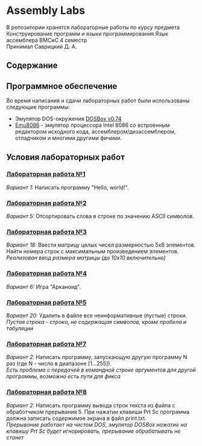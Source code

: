 # Assembly Labs
В репозитории хранятся лабораторные работы по курсу предмета Конструирование программ и языки программирования
Язык ассемблера 
ВМСиС 
4 семестр  
Принимал Саврицкий Д. А.

## Содержание

## Программное обеспечение
Во время написания и сдачи лабораторных работ были использованы следующие программы:
* Эмулятор DOS-окружения [DOSBox v0.74](https://www.dosbox.com)
* [Emu8086](http://www.emu8086.com) - эмулятор процессора Intel 8086 со встроенным редактором исходного кода, ассемблером/дизассемблером, отладчиком и многими другими фичами.

## Условия лабораторных работ
### [Лабораторная работа №1](https://github.com/Bulbash3r/Asm-Labs/tree/master/Laba%201)
*Вариант 1:* Написать программу "Hello, world!". 

### [Лабораторная работа №2](https://github.com/Bulbash3r/Asm-Labs/tree/master/Laba%202%20(sort%20string%20for%20ASCII))
*Вариант 5:* Отсортировать слова в строке по значению ASCII символов. 

### [Лабораторная работа №3](https://github.com/Bulbash3r/Asm-Labs/tree/master/Laba%203)
*Вариант 18:* Ввести матрицу целых чисел размерностью 5х6 элементов. Найти номера строк с максимальным произведением элементов.  
*Реализован ввод размера матрицы (до 10х10 включительно)* 

### [Лабораторная работа №4](https://github.com/Bulbash3r/Asm-Labs/tree/master/Laba%204)
*Вариант 6:* Игра "Арканоид". 

### [Лабораторная работа №5](https://github.com/Bulbash3r/Asm-Labs/tree/master/Laba%205)
*Вариант 20:* Удалить в файле все неинформативные (пустые) строки.  
*Пустая строка - строка, не содержащая символов, кроме пробела и табуляции* 

### [Лабораторная работа №7](https://github.com/Bulbash3r/Asm-Labs/tree/master/Laba%207)
*Вариант 2:* Написать программу, запускающую другую программу N раз (где N - число в диапазоне [1...255]).  
*Есть проблема с передачей в командной строке аргументов для другой программы, возможно есть пути для фикса*

### [Лабораторная работа №8](https://github.com/Bulbash3r/Asm-Labs/tree/master/Laba%208)
*Вариант 2:* Написать программу вывода строк текста из файла с обработчиком прерывания 5. При нажатии клавиши Prt Sc программа должна записать содержимое экрана в файл print.txt.  
*Прерывание работает на чистом DOS, эмулятор DOSBox нажатие на клавишу Prt Sc будет игнорировать, прерывание обрабатывать не станет*
